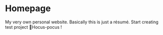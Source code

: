 # Homepage
My very own personal website. Basically this is just a résumé.
Start creating test project
🧙Hocus-pocus         !